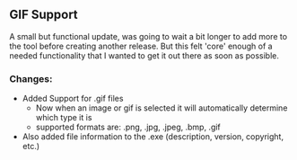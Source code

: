 ## GIF Support
A small but functional update, was going to wait a bit longer to add more to the tool before creating another release.
But this felt 'core' enough of a needed functionality that I wanted to get it out there as soon as possible.

### Changes:
- Added Support for .gif files
   - Now when an image or gif is selected it will automatically determine which type it is
   - supported formats are: .png, .jpg, .jpeg, .bmp, .gif
- Also added file information to the .exe (description, version, copyright, etc.)
 
